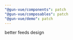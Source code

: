 ```yaml
---
"@gun-vue/components": patch
"@gun-vue/composables": patch
"@gun-vue/demo": patch
---
```


better feeds design
